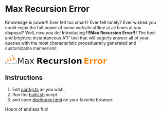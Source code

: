 # Max Recursion Error

Knowledge is power!! Ever felt too smart? Ever felt lonely? Ever wished you
could enjoy the full power of *some website* offline at all
times at you disposal? Well, now you do! Introducing **!!!Max Recursion
Error!!!** The best and brightest instantaneous A"I" tool that will eagerly
answer all of your queries with the most characteristic proceduarally
generated and customizable mannerism!

![](./res/max-recursion-error-logo.png)

## Instructions

1. Edit [config.ts](./src/config.ts) as you wish, 
1. Run the [build.sh](./build.sh) script 
1. and open [dist/index.html](./dist/index.html) on your favorite browser.

Hours of endless fun!

